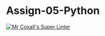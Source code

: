 # Assign-05-Python
[![Mr Coxall's Super Linter](https://github.com/ICS3U-Programming-NathanA/Assign-05-Python/workflows/Mr%20Coxall's%20Super%20Linter/badge.svg)](https://github.com/ICS3U-Programming-NathanA/Assign-05-Python/actions/)
